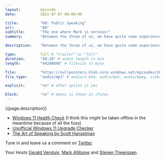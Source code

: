 ```yaml
---
layout:         episode
date: 			2021-07-07 00:00:00

title: 			"60: Public Speaking"
url:        	"60"
subtitle: 		"The one where Mark is nervous!"
summary: 		"Between the three of us, we have quite some experience with public speaking and going to conferences. In this episode, we will share our experiences, fears and more. Also, what is up with all the Windows 11 panic?!"

description: 	"Between the three of us, we have quite some experience with public speaking and going to conferences. In this episode, we will share our experiences, fears and more. Also, what is up with all the Windows 11 panic?!"

type:			full # "trailer" or "full"
duration: 		"48:20" # audio length in min
length: 		"44208840" # filesize in byte

file: 			"https://nullpointers.blob.core.windows.net/episodes/20210707_PublicSpeaking.mp3"
file_type: 		"audio/mp3" # audio/x-m4a, audio/mp3, audio/mpeg, video/quicktime, video/mp4, video/x-m4v, application/pdf, and document/x-epub

explicit: 		"no" # other option is yes

block: 			"no" # means is shown in iTunes
---
```


{{page.description}}

* [Windows 11 Health Check](https://aka.ms/GetPCHealthCheckApp) (I think this might be taken offline in the meantime because of all the fuss)
* [Unofficial Windows 11 Upgrade Checker](https://github.com/rcmaehl/WhyNotWin11/)
* [The Art of Speaking by Scott Hanselman](https://www.hanselman.com/blog/video-the-art-of-speaking-with-scott-hanselman)

Tune in and leave us a comment on [Twitter](https://twitter.com/nullpointersio).

Your Hosts [Gerald Versluis](https://twitter.com/jfversluis), [Mark Allibone](https://twitter.com/mallibone) and [Steven Thewissen](https://twitter.com/devnl).
